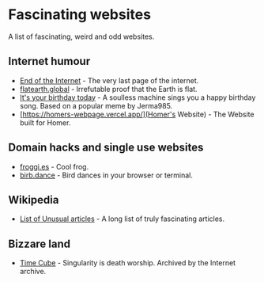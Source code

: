 # Fascinating websites
A list of fascinating, weird and odd websites.

## Internet humour
* [End of the Internet](http://endoftheinternet.com/) - The very last page of the internet.
* [flatearth.global](flatearth.global) - Irrefutable proof that the Earth is flat.
* [It's your birthday today](https://itsyourbirthday.today/) - A soulless machine sings you a happy birthday song. Based on a popular meme by Jerma985.
* [https://homers-webpage.vercel.app/](Homer's Website) - The Website built for Homer.
## Domain hacks and single use websites
* [froggi.es](froggi.es) - Cool frog.
* [birb.dance](birb.dance) - Bird dances in your browser or terminal.

## Wikipedia
* [List of Unusual articles](https://en.wikipedia.org/wiki/Wikipedia:Unusual_articles) - A long list of truly fascinating articles.

## Bizzare land
* [Time Cube](http://web.archive.org/web/20160112000701/http://www.timecube.com/) - Singularity is death worship. Archived by the Internet archive.
